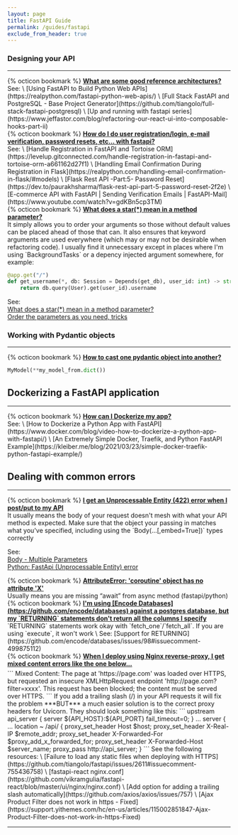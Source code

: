 ```yaml
---
layout: page
title: FastAPI Guide
permalink: /guides/fastapi
exclude_from_header: true
---
```


### Designing your API
---
<div id="good-ref-archs" class="flash">
  {% octicon bookmark %} 
  <strong><a class="nostyle" href="#good-ref-archs">What are some good reference architectures?</a></strong>
</div>
See: \
[Using FastAPI to Build Python Web APIs](https://realpython.com/fastapi-python-web-apis/) \
[Full Stack FastAPI and PostgreSQL - Base Project Generator](https://github.com/tiangolo/full-stack-fastapi-postgresql) \
[Up and running with fastapi series](https://www.jeffastor.com/blog/refactoring-our-react-ui-into-composable-hooks-part-ii)

<div id="user-reg-auth" class="flash">
  {% octicon bookmark %} 
  <strong><a class="nostyle" href="#user-reg-auth">How do I do user registration/login, e-mail verification, password resets, etc... with fastapi?</a></strong>
</div>
See: \
[Handle Registration in FastAPI and Tortoise ORM](https://levelup.gitconnected.com/handle-registration-in-fastapi-and-tortoise-orm-a661162d27f1) \
[Handling Email Confirmation During Registration in Flask](https://realpython.com/handling-email-confirmation-in-flask/#models) \
[Flask Rest API -Part:5- Password Reset](https://dev.to/paurakhsharma/flask-rest-api-part-5-password-reset-2f2e) \
[E-commerce API with FastAPI | Sending Verification Emails | FastAPI-Mail](https://www.youtube.com/watch?v=gdKBn5cp3TM)

<div id="star-in-method" class="flash">
  {% octicon bookmark %} 
  <strong><a class="nostyle" href="#star-in-method">What does a star(*) mean in a method parameter?</a></strong>
</div>
It simply allows you to order your arguments so those without default values can be placed ahead of those that can.  It also ensures that 
keyword arguments are used everywhere (which may or may not be desirable when refactoring code).  I usually find it unnecessary except in places where I'm using 
`BackgroundTasks` or a depency injected argument somewhere, for example:

```python
@app.get("/")
def get_username(*, db: Session = Depends(get_db), user_id: int) -> str:
    return db.query(User).get(user_id).username
```
See: \
[What does a star(*) mean in a method parameter?](https://github.com/tiangolo/fastapi/issues/817#issuecomment-569799896) \
[Order the parameters as you need, tricks](https://fastapi.tiangolo.com/tutorial/path-params-numeric-validations/#order-the-parameters-as-you-need-tricks)


### Working with Pydantic objects
---
<div id="pydantic-cast" class="flash" style="margin-bottom:5px;">
  {% octicon bookmark %} 
  <strong><a class="nostyle" href="#pydantic-cast">How to cast one pydantic object into another?</a></strong>
</div>

```python
MyModel(**my_model_from.dict())
```


## Dockerizing a FastAPI application
- - -
<div id="how-to-dockerize" class="flash">
  {% octicon bookmark %} 
  <strong><a class="nostyle" href="#how-to-dockerize">How can I Dockerize my app?</a></strong>
</div>
See: \
[How to Dockerize a Python App with FastAPI](https://www.docker.com/blog/video-how-to-dockerize-a-python-app-with-fastapi/) \
[An Extremely Simple Docker, Traefik, and Python FastAPI Example](https://kleiber.me/blog/2021/03/23/simple-docker-traefik-python-fastapi-example/)


## Dealing with common errors
- - -
<div id="error-unprocessable-entity-422" class="flash flash-error">
  {% octicon bookmark %} 
  <strong><a class="nostyle" href="#error-unprocessable-entity-422">I get an Unprocessable Entity (422) error when I post/put to my API</a></strong>
</div>
It usually means the body of your request doesn't mesh with what your API method is expected.  Make sure that the object your passing in matches what you've
specified, including using the `Body(...[,embed=True])` types correctly

See: \
[Body - Multiple Parameters](https://fastapi.tiangolo.com/tutorial/body-multiple-params/?h=embed) \
[Python: FastApi (Unprocessable Entity) error](https://stackoverflow.com/questions/62384392/python-fastapi-unprocessable-entity-error)

<div id="error-coroutine-has-no-attribute" class="flash flash-error">
  {% octicon bookmark %} 
  <strong><a class="nostyle" href="#error-coroutine-has-no-attribute">AttributeError: 'coroutine' object has no attribute 'X'</a></strong>
</div>
Usually means you are missing “await” from async method (fastapi/python)

<div id="error-postgresql-returning-nada" class="flash flash-error">
  {% octicon bookmark %} 
  <strong><a class="nostyle" href="#error-postgresql-returning-nada">I'm using [Encode Databases](https://github.com/encode/databases) against a postgres database, but my `RETURNING` statements don't return all the columns I specify</a></strong>
</div>
`RETURNING` statements work okay with `fetch_one`/`fetch_all`.  If you are using `execute`, it won't work \
See: [Support for RETURNING](https://github.com/encode/databases/issues/98#issuecomment-499875112) 

<div id="error-nginx-reverse-proxy-https" class="flash flash-error" style="margin-bottom:5px;">
  {% octicon bookmark %} 
  <strong><a class="nostyle" href="#error-nginx-reverse-proxy-https">When I deploy using Nginx reverse-proxy, I get mixed content errors like the one below...</a></strong>
</div>
```
Mixed Content: The page at 'https://page.com' was loaded over HTTPS, but requested an insecure 
XMLHttpRequest endpoint 'http://page.com?filter=xxxx'. 
This request has been blocked; the content must be served over HTTPS.
```
If you add a trailing slash (/) in your API requests it will fix the problem ***BUT*** a much easier solution is to 
the correct proxy headers for Uvicorn.  They should look something like this:
```
upstream api_server {
    server ${API_HOST}:${API_PORT} fail_timeout=0;
  }
...
server {
  ...
  location ~ /api/ {
    proxy_set_header   Host $host;
    proxy_set_header   X-Real-IP $remote_addr;
    proxy_set_header   X-Forwarded-For $proxy_add_x_forwarded_for;
    proxy_set_header   X-Forwarded-Host $server_name;
    proxy_pass http://api_server;
  }
```
See the following resources: \
[Failure to load any static files when deploying with HTTPS](https://github.com/tiangolo/fastapi/issues/2611#issuecomment-755436758) \
[fastapi-react nginx.conf](https://github.com/vikramgulia/fastapi-react/blob/master/ui/nginx/nginx.conf) \
[Add option for adding a trailing slash automatically](https://github.com/axios/axios/issues/757) \
[Ajax Product Filter does not work in https - Fixed](https://support.yithemes.com/hc/en-us/articles/115002851847-Ajax-Product-Filter-does-not-work-in-https-Fixed) 

- - -